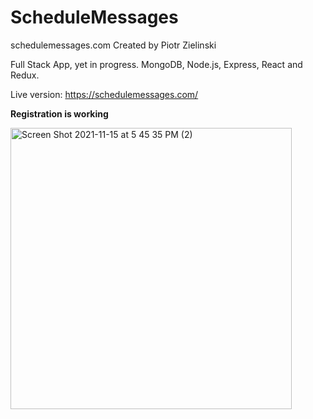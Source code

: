 # ScheduleMessages
schedulemessages.com
Created by Piotr Zielinski

Full Stack App, yet in progress.
MongoDB, Node.js, Express, React and Redux.

Live version:
https://schedulemessages.com/

<b>Registration is working</b>

<img width="450" alt="Screen Shot 2021-11-15 at 5 45 35 PM (2)" src="https://user-images.githubusercontent.com/82354717/141822207-698324d4-88d9-45c5-be56-67f5db1cc60b.png">

